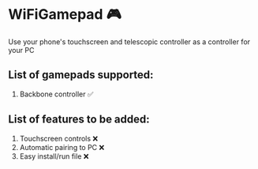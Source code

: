 # WiFiGamepad 🎮

Use your phone's touchscreen and telescopic controller as a controller for your PC

## List of gamepads supported:
1. Backbone controller         ✅

## List of features to be added:
1. Touchscreen controls        ❌
2. Automatic pairing to PC     ❌
3. Easy install/run file       ❌
